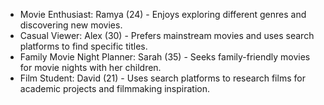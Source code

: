 - Movie Enthusiast: Ramya (24) - Enjoys exploring different genres and discovering new movies.
- Casual Viewer: Alex (30) - Prefers mainstream movies and uses search platforms to find specific titles.
- Family Movie Night Planner: Sarah (35) - Seeks family-friendly movies for movie nights with her children.
- Film Student: David (21) - Uses search platforms to research films for academic projects and filmmaking inspiration.